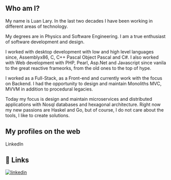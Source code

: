 
## Who am I?


My name is Luan Lary. In the last two decades I have been working in different areas of technology. 

My degrees are in Physics and Software Engineering. I am a true enthusiast of software development and design. 

I worked with desktop development with low and high level languages since, Assemblyx86, C, C++ Pascal Object Pascal and C#. 
I also worked with Web development with PHP, Pearl, Asp.Net and Javascript since vanila to the great reactive frameorks, from the old ones to the top of hype. 

I worked as a Full-Stack, as a Front-end and currently work with the focus on Backend. 
I had the opportunity to design and maintain Monoliths MVC, MVVM in addition to procedural legacies. 

Today my focus is design and maintain microservices and distributed applications with Nosql databases and hexagonal architecture. 
Right now my new passions are Haskel and Go, but of course, I do not care about the tools, I like to create solutions.

## My profiles on the web
LinkedIn 
## 🔗 Links
[![linkedin](https://img.shields.io/badge/linkedin-0A66C2?style=for-the-badge&logo=linkedin&logoColor=white)](https://www.linkedin.com/in/luan-lary-lima-3088a317a/)
